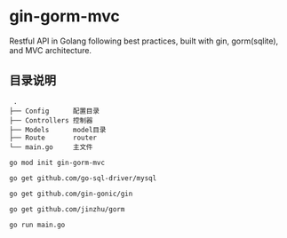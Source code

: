 # gin-gorm-mvc
 Restful API in Golang following best practices, built with gin, gorm(sqlite), and MVC architecture.

 ## 目录说明

     .
    ├── Config      配置目录
    ├── Controllers 控制器
    ├── Models      model目录
    ├── Route       router
    └── main.go     主文件


```
go mod init gin-gorm-mvc

go get github.com/go-sql-driver/mysql

go get github.com/gin-gonic/gin

go get github.com/jinzhu/gorm

go run main.go
```